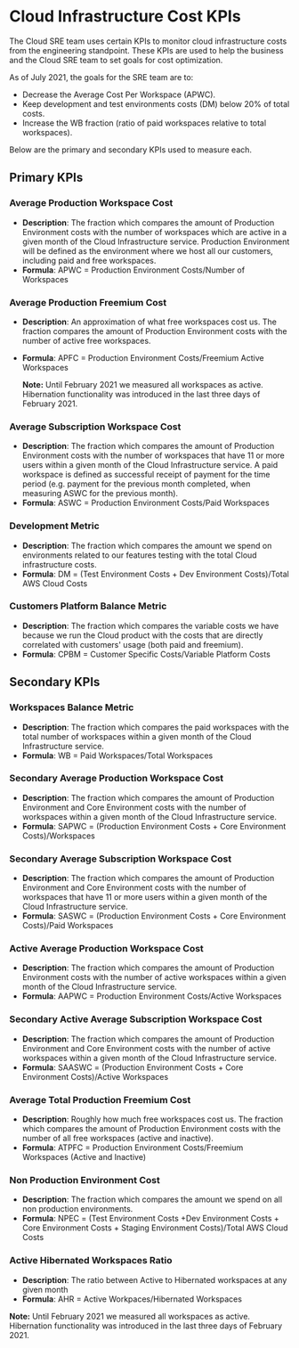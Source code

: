 # Cloud Infrastructure Cost KPIs

The Cloud SRE team uses certain KPIs to monitor cloud infrastructure costs from the engineering standpoint. These KPIs are used to help the business and the Cloud SRE team to set goals for cost optimization.

As of July 2021, the goals for the SRE team are to:

* Decrease the Average Cost Per Workspace \(APWC\).
* Keep development and test environments costs \(DM\) below 20% of total costs.
* Increase the WB fraction \(ratio of paid workspaces relative to total workspaces\).

Below are the primary and secondary KPIs used to measure each.

## Primary KPIs

### Average Production Workspace Cost

* **Description**: The fraction which compares the amount of Production Environment costs with the number of workspaces which are active in a given month of the Cloud Infrastructure service. Production Environment will be defined as the environment where we host all our customers, including paid and free workspaces.
* **Formula**: APWC = Production Environment Costs/Number of Workspaces

### Average Production Freemium Cost

* **Description**: An approximation of what free workspaces cost us. The fraction compares the amount of Production Environment costs with the number of active free workspaces.
* **Formula**: APFC = Production Environment Costs/Freemium Active Workspaces

  **Note:** Until February 2021 we measured all workspaces as active. Hibernation functionality was introduced in the last three days of February 2021.

### Average Subscription Workspace Cost

* **Description**: The fraction which compares the amount of Production Environment costs with the number of workspaces that have 11 or more users within a given month of the Cloud Infrastructure service. A paid workspace is defined as successful receipt of payment for the time period \(e.g. payment for the previous month completed, when measuring ASWC for the previous month\).
* **Formula**: ASWC = Production Environment Costs/Paid Workspaces

### Development Metric

* **Description**: The fraction which compares the amount we spend on environments related to our features testing with the total Cloud infrastructure costs.
* **Formula**: DM = \(Test Environment Costs + Dev Environment Costs\)/Total AWS Cloud Costs

### Customers Platform Balance Metric

* **Description**: The fraction which compares the variable costs we have because we run the Cloud product with the costs that are directly correlated with customers' usage \(both paid and freemium\).
* **Formula**: CPBM = Customer Specific Costs/Variable Platform Costs

## Secondary KPIs

### Workspaces Balance Metric

* **Description**: The fraction which compares the paid workspaces with the total number of workspaces within a given month of the Cloud Infrastructure service.
* **Formula**: WB = Paid Workspaces/Total Workspaces

### Secondary Average Production Workspace Cost

* **Description**: The fraction which compares the amount of Production Environment and Core Environment costs with the number of workspaces within a given month of the Cloud Infrastructure service.
* **Formula**: SAPWC = \(Production Environment Costs + Core Environment Costs\)/Workspaces

### Secondary Average Subscription Workspace Cost

* **Description**: The fraction which compares the amount of Production Environment and Core Environment costs with the number of workspaces that have 11 or more users within a given month of the Cloud Infrastructure service.
* **Formula**: SASWC = \(Production Environment Costs + Core Environment Costs\)/Paid Workspaces

### Active Average Production Workspace Cost

* **Description**: The fraction which compares the amount of Production Environment costs with the number of active workspaces within a given month of the Cloud Infrastructure service.
* **Formula**: AAPWC = Production Environment Costs/Active Workspaces

### Secondary Active Average Subscription Workspace Cost

* **Description**: The fraction which compares the amount of Production Environment and Core Environment costs with the number of active workspaces within a given month of the Cloud Infrastructure service.
* **Formula**: SAASWC = \(Production Environment Costs + Core Environment Costs\)/Active Workspaces

### Average Total Production Freemium Cost

* **Description**: Roughly how much free workspaces cost us. The fraction which compares the amount of Production Environment costs with the number of all free workspaces \(active and inactive\).
* **Formula**: ATPFC = Production Environment Costs/Freemium Workspaces \(Active and Inactive\)

### Non Production Environment Cost
* **Description**: The fraction which compares the amount we spend on all non production environments. 
* **Formula**: NPEC = (Test Environment Costs +Dev Environment Costs + Core Environment Costs + Staging Environment Costs)/Total AWS Cloud Costs

### Active Hibernated Workspaces Ratio
* **Description**: The ratio between Active to Hibernated workspaces at any given month
* **Formula**: AHR = Active Workpaces/Hibernated Workspaces

**Note:** Until February 2021 we measured all workspaces as active. Hibernation functionality was introduced in the last three days of February 2021.

